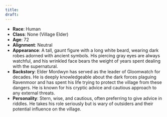 ```yaml
---
title: 
draft:
---
```

- **Race**: Human
- **Class**: None (Village Elder)
- **Age**: 72
- **Alignment**: Neutral
- **Appearance**: A tall, gaunt figure with a long white beard, wearing dark robes adorned with ancient symbols. His piercing gray eyes are always watchful, and his wrinkled face bears the weight of years spent dealing with the supernatural.
- **Backstory**: Elder Mordwyn has served as the leader of Gloomwatch for decades. He is deeply knowledgeable about the dark forces plaguing Ravenmoor and has spent his life trying to protect the village from these dangers. He is known for his cryptic advice and cautious approach to any external threats.
- **Personality**: Stern, wise, and cautious, often preferring to give advice in riddles. He takes his role seriously but is wary of outsiders and their potential influence on the village.